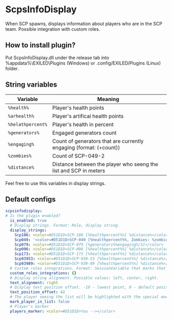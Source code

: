 # ScpsInfoDisplay
When SCP spawns, displays information about players who are in the SCP team. Possible integration with custom roles.

## How to install plugin?
Put ScpsInfoDisplay.dll under the release tab into %appdata%\EXILED\Plugins (Windows) or .config/EXILED/Plugins (Linux) folder.

## String variables
| Variable  | Meaning |
| ------------- | ------------- |
| `%health%` | Player's health points | 
| `%arhealth%`  | Player's artifical health points |
| `%helathpercent%`  | Player's health in percent |
| `%generators%`  | Engaged generators count  |
| `%engaging%`  | Count of generators that are currently engaging (format: (+count)) |
| `%zombies%`  | Count of SCP-049-2 |
| `%distance%` | Distance between the player who seeng the list and SCP in meters |

Feel free to use this variables in display strings.

## Default configs
```yaml
scpsinfodisplay:
# Is the plugin enabled?
  is_enabled: true
  # Display strings. Format: Role, display string.
  display_strings:
    Scp106: <color=#D51D1D>SCP-106 [%healthpercent%%] %distance%</color>
    Scp049: '<color=#D51D1D>SCP-049 [%healthpercent%%, Zombies: %zombies%] %distance%</color>'
    Scp079: <color=#D51D1D>SCP-079 [%generators%%engaging%/3]</color>
    Scp096: <color=#D51D1D>SCP-096 [%healthpercent%%] %distance%</color>
    Scp173: <color=#D51D1D>SCP-173 [%healthpercent%%] %distance%</color>
    Scp93953: <color=#D51D1D>SCP-939-53 [%healthpercent%%] %distance%</color>
    Scp93989: <color=#D51D1D>SCP-939-89 [%healthpercent%%] %distance%</color>
  # Custom roles integrations. Format: SessionVariable that marks that the player belongs to that role, display string.
  custom_roles_integrations: {}
  # Display string alignment. Possible values: left, center, right.
  text_alignment: right
  # Display text position offset. -10 - lowest point, 0 - default position, 42 - highest point
  text_position_offset: 42
  # The player seeing the list will be highlighted with the special marker to the left
  mark_player_in_list: false
  # Player's marker
  players_marker: <color=#D51D1D>You --></color>
```
